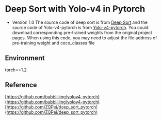 # Deep Sort with Yolo-v4 in Pytorch
- Version 1.0
The source code of deep sort is from [Deep Sort](https://github.com/ZQPei/deep_sort_pytorch) and the source code of Yolo-v4-pytorch is from [Yolo-v4-pytorch](https://github.com/bubbliiiing/yolov4-pytorch). You could download corresponding pre-trained weights from the original project pages. 
When using this code, you may need to adjust the file address of pre-training weight and coco_classes file

## Environment
torch==1.2

## Reference
[https://github.com/bubbliiiing/yolov4-pytorch](https://github.com/bubbliiiing/yolov4-pytorch)
[https://github.com/ZQPei/deep_sort_pytorch](https://github.com/ZQPei/deep_sort_pytorch)


